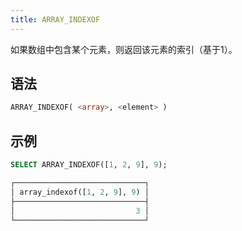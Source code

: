 ```yaml
---
title: ARRAY_INDEXOF
---
```


如果数组中包含某个元素，则返回该元素的索引（基于1）。

## 语法

```sql
ARRAY_INDEXOF( <array>, <element> )
```

## 示例

```sql
SELECT ARRAY_INDEXOF([1, 2, 9], 9);

┌─────────────────────────────┐
│ array_indexof([1, 2, 9], 9) │
├─────────────────────────────┤
│                           3 │
└─────────────────────────────┘
```